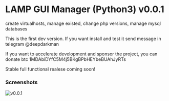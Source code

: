 # LAMP GUI Manager (Python3) v0.0.1
create virtualhosts, manage existed, change php versions, manage mysql databases

This is the first dev version.
If you want install and test it send message in telegram @deepdarkman

If you want to accelerate development and sponsor the project, you can donate btc 1MDAbiDYfC5M4j5BKgBPbHEYbeBUAhJyRTs

Stable full functional realese coming soon!

### Screenshots
![v0.0.1](https://i.imgur.com/reOq1uE.png)


